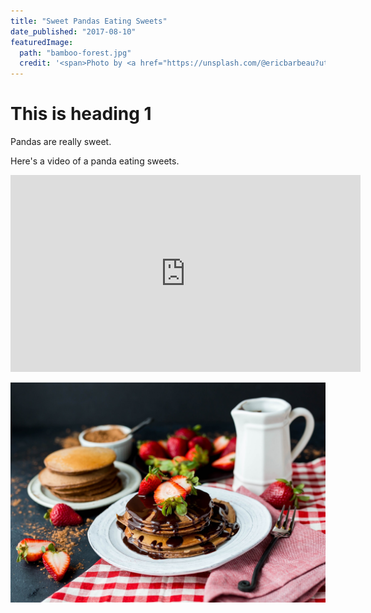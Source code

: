 ```yaml
---
title: "Sweet Pandas Eating Sweets"
date_published: "2017-08-10"
featuredImage:
  path: "bamboo-forest.jpg"
  credit: '<span>Photo by <a href="https://unsplash.com/@ericbarbeau?utm_source=unsplash&amp;utm_medium=referral&amp;utm_content=creditCopyText">Eric BARBEAU</a> on <a href="https://unsplash.com/s/photos/bamboo?utm_source=unsplash&amp;utm_medium=referral&amp;utm_content=creditCopyText">Unsplash</a></span>'
---
```


# This is heading 1

Pandas are really sweet.

Here's a video of a panda eating sweets.

<iframe width="560" height="315" src="https://www.youtube.com/embed/4n0xNbfJLR8" frameborder="0" allowfullscreen></iframe>

![strawberry pancake](./whitney-wright-6G98hiCJETA-unsplash.jpg)
